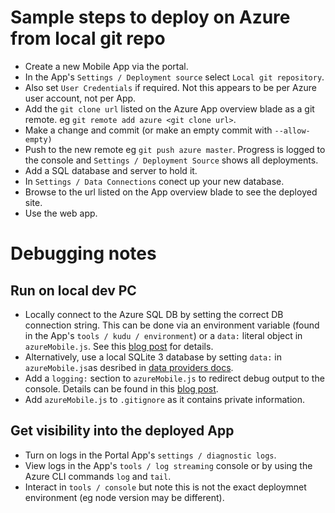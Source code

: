 # Sample steps to deploy on Azure from local git repo

* Create a new Mobile App via the portal.
* In the App's ```Settings / Deployment source``` select ```Local git repository```.
* Also set ```User Credentials``` if required. Not this appears to be per Azure user account, not per App.
* Add the ```git clone url``` listed on the Azure App overview blade as a git remote. eg ```git remote add azure <git clone url>```.
* Make a change and commit (or make an empty commit with ```--allow-empty)```
* Push to the new remote eg ```git push azure master```. Progress is logged to the console and ```Settings / Deployment Source``` shows all deployments.
* Add a SQL database and server to hold it.
* In ```Settings / Data Connections``` conect up your new database.
* Browse to the url listed on the App overview blade to see the deployed site.
* Use the web app.

# Debugging notes

## Run on local dev PC
* Locally connect to the Azure SQL DB by setting the correct DB connection string. This can be done via an environment variable (found in the App's ```tools / kudu / environment```) or a ```data:``` literal object in ```azureMobile.js```. See this [blog post](https://shellmonger.com/2016/04/01/30-days-of-zumo-v2-azure-mobile-apps-day-2-local-development/) for details.
* Alternatively, use a local SQLite 3 database by setting ```data:``` in ```azureMobile.js```as desribed in [data providers docs](http://azure.github.io/azure-mobile-apps-node/module-azure-mobile-apps_configuration_Data%2520Providers.html).
* Add a ```logging:``` section to ```azureMobile.js``` to redirect debug output to the console. Details can be found in this [blog post](https://shellmonger.com/2016/04/01/30-days-of-zumo-v2-azure-mobile-apps-day-2-local-development/).
* Add ```azureMobile.js``` to ```.gitignore``` as it contains private information.

## Get visibility into the deployed App
* Turn on logs in the Portal App's ```settings / diagnostic logs```.
* View logs in the App's ```tools / log streaming``` console or by using the Azure CLI commands ```log``` and ```tail```.
* Interact in ```tools / console``` but note this is not the exact deploymnet environment (eg node version may be different).

